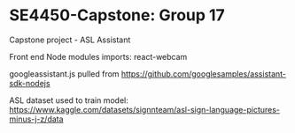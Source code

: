 # SE4450-Capstone: Group 17
Capstone project - ASL Assistant

Front end Node modules imports:
react-webcam

googleassistant.js pulled from https://github.com/googlesamples/assistant-sdk-nodejs

ASL dataset used to train model: https://www.kaggle.com/datasets/signnteam/asl-sign-language-pictures-minus-j-z/data
